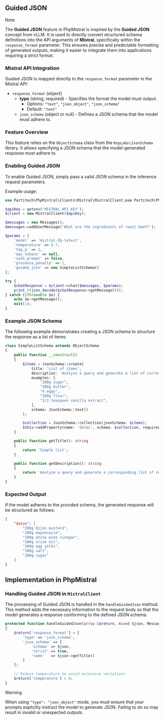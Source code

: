 ## Guided JSON

> [!NOTE]
> The **Guided JSON** feature in PhpMistral is inspired by the **Guided JSON** concept from vLLM. It is used to directly convert structured schema definitions into the API arguments of **Mistral**, specifically within the `response_format` parameter. This ensures precise and predictable formatting of generated outputs, making it easier to integrate them into applications requiring a strict format.

### Mistral API Integration

Guided JSON is mapped directly to the `response_format` parameter in the Mistral API:

- `response_format` (object)
    - **type** (string, required) - Specifies the format the model must output.
        - Options: `"text"`, `"json_object"`, `"json_schema"`
        - Default: `"text"`
    - `json_schema` (object or null) - Defines a JSON schema that the model must adhere to.

### Feature Overview

This feature relies on the `ObjectSchema` class from the `KnpLabs\JsonSchema` library. It allows specifying a JSON schema that the model-generated response must adhere to.

### Enabling Guided JSON

To enable Guided JSON, simply pass a valid JSON schema in the inference request parameters.

Example usage:

```php
use Partitech\PhpMistral\Clients\Mistral\MistralClient;use Partitech\PhpMistral\Messages;

$apiKey = getenv('MISTRAL_API_KEY');
$client = new MistralClient($apiKey);

$messages = new Messages();
$messages->addUserMessage('What are the ingredients of roast beef?');

$params = [
    'model' => 'mistral-3b-latest',
    'temperature' => 0.7,
    'top_p' => 1,
    'max_tokens' => null,
    'safe_prompt' => false,
    'presence_penalty' => 1,
    'guided_json' => new SimpleListSchema()
];

try {
    $chatResponse = $client->chat($messages, $params);
    print_r(json_decode($chatResponse->getMessage()));
} catch (\Throwable $e) {
    echo $e->getMessage();
    exit(1);
}
```

### Example JSON Schema

The following example demonstrates creating a JSON schema to structure the response as a list of items:

```php
class SimpleListSchema extends ObjectSchema
{
    public function __construct()
    {
        $items = JsonSchema::create(
            title: 'List of items',
            description: 'Analyze a query and generate a list of corresponding items.',
            examples: [
                "200g sugar",
                "200g butter",
                "4 eggs",
                "200g flour",
                "1/2 teaspoon vanilla extract",
            ],
            schema: JsonSchema::text()
        );

        $collection = JsonSchema::collection(jsonSchema: $items);
        $this->addProperty(name: 'datas', schema: $collection, required: true);
    }

    public function getTitle(): string
    {
        return 'Simple list';
    }

    public function getDescription(): string
    {
        return 'Analyze a query and generate a corresponding list of responses.';
    }
}
```

### Expected Output

If the model adheres to the provided schema, the generated response will be structured as follows:

```json
{
    "datas": [
        "200g Dijon mustard",
        "200g mayonnaise",
        "100g white wine vinegar",
        "100g olive oil",
        "100g egg yolks",
        "100g salt",
        "100g sugar"
    ]
}
```

## Implementation in PhpMistral

### Handling Guided JSON in `MistralClient`

The processing of Guided JSON is handled in the `handleGuidedJson` method. This method adds the necessary information to the request body so that the model generates a response conforming to the defined JSON schema.

```php
protected function handleGuidedJson(array &$return, mixed $json, Messages $messages): void
{
    $return['response_format'] = [
        'type' => 'json_schema',
        'json_schema' => [
            'schema' => $json,
            'strict' => true,
            'name'   => $json->getTitle()
        ]
    ];
    
    // Reduce temperature to avoid excessive variations
    $return['temperature'] = 0;
}
```

> [!WARNING]
> When using `"type": "json_object"` mode, you must ensure that your prompts explicitly instruct the model to generate JSON. Failing to do so may result in invalid or unexpected outputs.